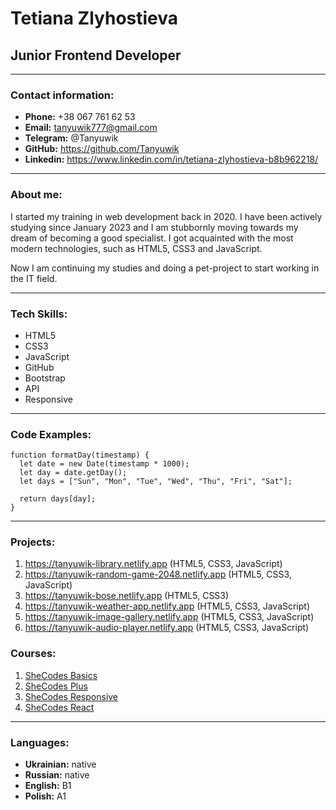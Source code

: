 # Tetiana Zlyhostieva
## Junior Frontend Developer
***
### Contact information:
+ **Phone:** +38 067 761 62 53
+ **Email:** tanyuwik777@gmail.com
+ **Telegram:** @Tanyuwik
+ **GitHub:** https://github.com/Tanyuwik
+ **Linkedin:** https://www.linkedin.com/in/tetiana-zlyhostieva-b8b962218/
*** 
### About me:
I started my training in web development back in 2020. I have been actively studying since January 2023 and I am stubbornly moving towards my dream of becoming a good specialist. I got acquainted with the most modern technologies, such as HTML5, CSS3 and JavaScript.

Now I am continuing my studies and doing a pet-project to start working in the IT field.
***
### Tech Skills:
- HTML5
- CSS3
- JavaScript
- GitHub
- Bootstrap
- API
- Responsive
***
### Code Examples:
```
function formatDay(timestamp) {
  let date = new Date(timestamp * 1000);
  let day = date.getDay();
  let days = ["Sun", "Mon", "Tue", "Wed", "Thu", "Fri", "Sat"];

  return days[day];
}
```
***
### Projects:
1. https://tanyuwik-library.netlify.app (HTML5, CSS3, JavaScript)
2. https://tanyuwik-random-game-2048.netlify.app (HTML5, CSS3, JavaScript)
3. https://tanyuwik-bose.netlify.app (HTML5, CSS3)
4. https://tanyuwik-weather-app.netlify.app (HTML5, CSS3, JavaScript)
5. https://tanyuwik-image-gallery.netlify.app (HTML5, CSS3, JavaScript)
6. https://tanyuwik-audio-player.netlify.app (HTML5, CSS3, JavaScript)
### Courses:
1. [SheCodes Basics](https://www.shecodes.io/certificates/37bd085cafb15a97da6674d53b034b61)
2. [SheCodes Plus](https://www.shecodes.io/certificates/34d9837f4778172d927cedb89a87fafe)
3. [SheCodes Responsive](https://www.shecodes.io/certificates/4c878477b88938f8c82fee7fc9be0637)
4. [SheCodes React](https://www.shecodes.io/certificates/3b40069acb4742a03dc5b5335e9e3a36)
***
### Languages:
+ **Ukrainian:** native
+ **Russian:** native
+ **English:** B1
+ **Polish:** A1
